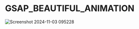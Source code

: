 # GSAP_BEAUTIFUL_ANIMATION
![Screenshot 2024-11-03 095228](https://github.com/user-attachments/assets/5984b273-84af-497a-add4-2d21a293d17f)
